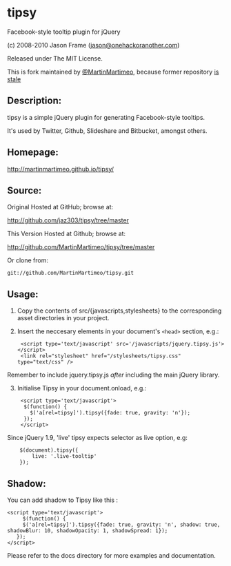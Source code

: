 # tipsy

Facebook-style tooltip plugin for jQuery

(c) 2008-2010 Jason Frame (jason@onehackoranother.com)

Released under The MIT License.

This is fork maintained by [@MartinMartimeo](https://github.com/MartinMartimeo), because former repository [is stale](https://github.com/cdnjs/cdnjs/pull/3467)

## Description:

tipsy is a simple jQuery plugin for generating Facebook-style tooltips.

It's used by Twitter, Github, Slideshare and Bitbucket, amongst others.

## Homepage:

http://martinmartimeo.github.io/tipsy/

## Source:

Original Hosted at GitHub; browse at:

  http://github.com/jaz303/tipsy/tree/master
  
This Version Hosted at Github; browse at:
                               
 http://github.com/MartinMartimeo/tipsy/tree/master

Or clone from:

    git://github.com/MartinMartimeo/tipsy.git

## Usage:

1. Copy the contents of src/{javascripts,stylesheets} to the corresponding asset directories in your project.

2. Insert the neccesary elements in your document's `<head>` section, e.g.:

        <script type='text/javascript' src='/javascripts/jquery.tipsy.js'></script>
        <link rel="stylesheet" href="/stylesheets/tipsy.css" type="text/css" />

 Remember to include jquery.tipsy.js *after* including the main jQuery library.

3. Initialise Tipsy in your document.onload, e.g.:

        <script type='text/javascript'>
         $(function() {
	       $('a[rel=tipsy]').tipsy({fade: true, gravity: 'n'});
	     });
        </script>

Since jQuery 1.9, 'live' tipsy expects selector as live option, e.g:

        $(document).tipsy({
            live: '.live-tooltip'
        });

## Shadow:

You can add shadow to Tipsy like this :

    <script type='text/javascript'>
         $(function() {
         $('a[rel=tipsy]').tipsy({fade: true, gravity: 'n', shadow: true, shadowBlur: 10, shadowOpacity: 1, shadowSpread: 1});
       });
    </script>
  


Please refer to the docs directory for more examples and documentation.

